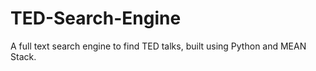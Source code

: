 # TED-Search-Engine
A full text search engine to find TED talks, built using Python and MEAN Stack.

